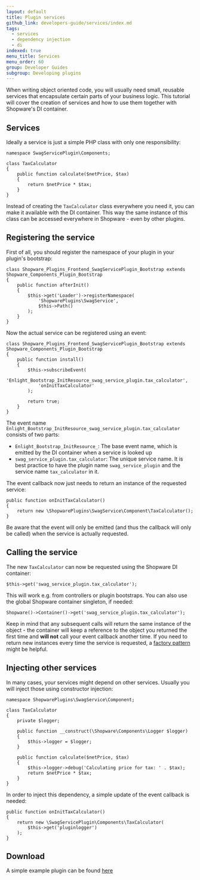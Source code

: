 ```yaml
---
layout: default
title: Plugin services
github_link: developers-guide/services/index.md
tags:
  - services
  - dependency injection
  - di
indexed: true
menu_title: Services
menu_order: 60
group: Developer Guides
subgroup: Developing plugins
---
```


When writing object oriented code, you will usually need small, reusable services that encapsulate certain parts of your business logic.
This tutorial will cover the creation of services and how to use them together with Shopware's DI container.

<div class="toc-list"></div>

## Services
Ideally a service is just a simple PHP class with only one responsibility:

```
namespace SwagServicePlugin\Components;

class TaxCalculator
{
    public function calculate($netPrice, $tax)
    {
        return $netPrice * $tax;
    }
}
```

Instead of creating the `TaxCalculator` class everywhere you need it, you can make it available with the DI container.
This way the same instance of this class can be accessed everywhere in Shopware - even by other plugins.

## Registering the service
First of all, you should register the namespace of your plugin in your plugin's bootstrap:

```
class Shopware_Plugins_Frontend_SwagServicePlugin_Bootstrap extends Shopware_Components_Plugin_Bootstrap
{
    public function afterInit()
    {
        $this->get('Loader')->registerNamespace(
            'ShopwarePlugins\SwagService',
            $this->Path()
        );
    }
}
```

Now the actual service can be registered using an event:

```
class Shopware_Plugins_Frontend_SwagServicePlugin_Bootstrap extends Shopware_Components_Plugin_Bootstrap
{
    public function install()
    {
        $this->subscribeEvent(
            'Enlight_Bootstrap_InitResource_swag_service_plugin.tax_calculator',
            'onInitTaxCalculator'
        );

        return true;
    }
}
```

The event name `Enlight_Bootstrap_InitResource_swag_service_plugin.tax_calculator` consists of two parts:

* `Enlight_Bootstrap_InitResource_`: The base event name, which is emitted by the DI container when a service is looked up
* `swag_service_plugin.tax_calculator`: The unique service name. It is best practice to have the plugin name `swag_service_plugin`
and the service name `tax_calculator` in it.

The event callback now just needs to return an instance of the requested service:

```
public function onInitTaxCalculator()
{
    return new \ShopwarePlugins\SwagService\Component\TaxCalculator();
}
```

Be aware that the event will only be emitted (and thus the callback will only be called) when the service is actually requested.

## Calling the service
The new `TaxCalculator` can now be requested using the Shopware DI container:

```
$this->get('swag_service_plugin.tax_calculator');
```

This will work e.g. from controllers or plugin bootstraps. You can also use the global Shopware container singleton, if needed:


```
Shopware()->Container()->get('swag_service_plugin.tax_calculator');
```

Keep in mind that any subsequent calls will return the same instance of the object - the container will keep a reference to the
object you returned the first time and **will not** call your event callback another time. If you need to return new
instances every time the service is requested, a [factory pattern](https://en.wikipedia.org/wiki/Factory_method_pattern) might be helpful.

## Injecting other services
In many cases, your services might depend on other services. Usually you will inject those using constructor injection:

```
namespace ShopwarePlugins\SwagService\Component;

class TaxCalculator
{
    private $logger;

    public function __construct(\Shopware\Components\Logger $logger)
    {
        $this->logger = $logger;
    }

    public function calculate($netPrice, $tax)
    {
        $this->logger->debug('Calculating price for tax: ' . $tax);
        return $netPrice * $tax;
    }
}
```

In order to inject this dependency, a simple update of the event callback is needed:

```
public function onInitTaxCalculator()
{
    return new \SwagServicePlugin\Components\TaxCalculator(
        $this->get('pluginlogger')
    );
}
```

## Download
A simple example plugin can be found <a href="{{ site.url }}/exampleplugins/SwagService.zip">here</a>